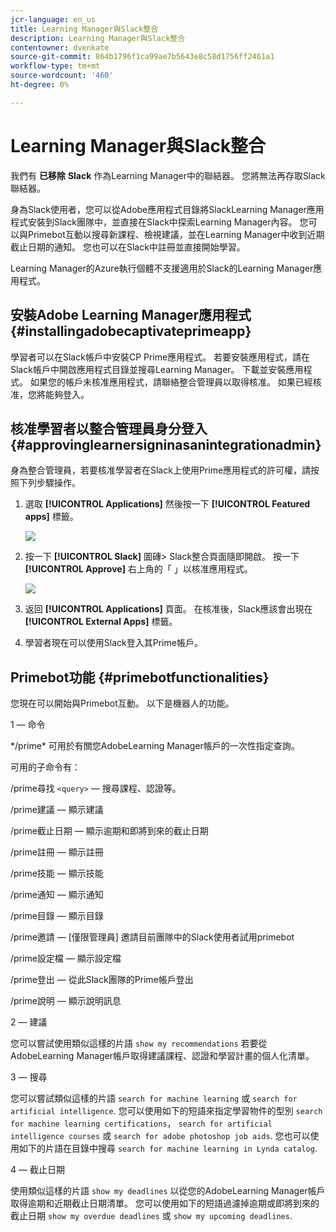 ```yaml
---
jcr-language: en_us
title: Learning Manager與Slack整合
description: Learning Manager與Slack整合
contentowner: dvenkate
source-git-commit: 864b1796f1ca99ae7b5643e8c58d1756ff2461a1
workflow-type: tm+mt
source-wordcount: '460'
ht-degree: 0%

---
```




# Learning Manager與Slack整合

我們有 **已移除** **Slack** 作為Learning Manager中的聯結器。 您將無法再存取Slack聯結器。

身為Slack使用者，您可以從Adobe應用程式目錄將SlackLearning Manager應用程式安裝到Slack團隊中，並直接在Slack中探索Learning Manager內容。 您可以與Primebot互動以搜尋新課程、檢視建議，並在Learning Manager中收到近期截止日期的通知。 您也可以在Slack中註冊並直接開始學習。

Learning Manager的Azure執行個體不支援適用於Slack的Learning Manager應用程式。

## 安裝Adobe Learning Manager應用程式 {#installingadobecaptivateprimeapp}

學習者可以在Slack帳戶中安裝CP Prime應用程式。 若要安裝應用程式，請在Slack帳戶中開啟應用程式目錄並搜尋Learning Manager。 下載並安裝應用程式。 如果您的帳戶未核准應用程式，請聯絡整合管理員以取得核准。 如果已經核准，您將能夠登入。

## 核准學習者以整合管理員身分登入 {#approvinglearnersigninasanintegrationadmin}

身為整合管理員，若要核准學習者在Slack上使用Prime應用程式的許可權，請按照下列步驟操作。

1. 選取 **[!UICONTROL Applications]** 然後按一下 **[!UICONTROL Featured apps]** 標籤。

   ![](assets/featuredapps.jpg)

1. 按一下 **[!UICONTROL Slack]** 圖磚> Slack整合頁面隨即開啟。 按一下 **[!UICONTROL Approve]** 右上角的「 」以核准應用程式。

   ![](assets/approval.png)

1. 返回 **[!UICONTROL Applications]** 頁面。 在核准後，Slack應該會出現在 **[!UICONTROL External Apps]** 標籤。
1. 學習者現在可以使用Slack登入其Prime帳戶。

## Primebot功能 {#primebotfunctionalities}

您現在可以開始與Primebot互動。 以下是機器人的功能。

1 — 命令

&#42;/prime&#42; 可用於有關您AdobeLearning Manager帳戶的一次性指定查詢。

可用的子命令有：

/prime尋找 `<query>`  — 搜尋課程、認證等。

/prime建議 — 顯示建議

/prime截止日期 — 顯示逾期和即將到來的截止日期

/prime註冊 — 顯示註冊

/prime技能 — 顯示技能

/prime通知 — 顯示通知

/prime目錄 — 顯示目錄

/prime邀請 —  [僅限管理員] 邀請目前團隊中的Slack使用者試用primebot

/prime設定檔 — 顯示設定檔

/prime登出 — 從此Slack團隊的Prime帳戶登出

/prime說明 — 顯示說明訊息

2 — 建議

您可以嘗試使用類似這樣的片語 `show my recommendations` 若要從AdobeLearning Manager帳戶取得建議課程、認證和學習計畫的個人化清單。

3 — 搜尋

您可以嘗試類似這樣的片語 `search for machine learning` 或 `search for artificial intelligence`. 您可以使用如下的短語來指定學習物件的型別 `search for machine learning certifications`， `search for artificial intelligence courses` 或 `search for adobe photoshop job aids`. 您也可以使用如下的片語在目錄中搜尋 `search for machine learning in Lynda catalog`.

4 — 截止日期

使用類似這樣的片語 `show my deadlines` 以從您的AdobeLearning Manager帳戶取得逾期和近期截止日期清單。 您可以使用如下的短語過濾掉逾期或即將到來的截止日期 `show my overdue deadlines` 或 `show my upcoming deadlines`.
